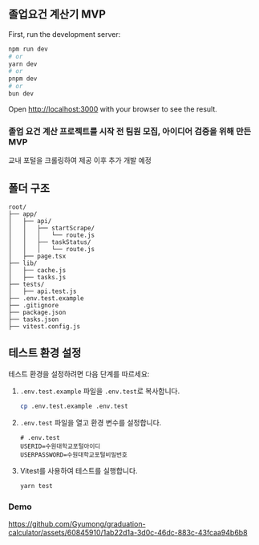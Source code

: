 

## 졸업요건 계산기 MVP 

First, run the development server:

```bash
npm run dev
# or
yarn dev
# or
pnpm dev
# or
bun dev
```

Open [http://localhost:3000](http://localhost:3000) with your browser to see the result.


### 졸업 요건 계산 프로젝트를 시작 전 팀원 모집, 아이디어 검증을 위해 만든 MVP 
교내 포털을 크롤링하여 제공 이후 추가 개발 예정


## 폴더 구조
```
root/
├── app/
│   ├── api/
│   │   ├── startScrape/
│   │   │   └── route.js
│   │   ├── taskStatus/
│   │   │   └── route.js
│   ├── page.tsx
├── lib/
│   ├── cache.js
│   ├── tasks.js
├── tests/
│   ├── api.test.js
├── .env.test.example
├── .gitignore
├── package.json
├── tasks.json
├── vitest.config.js
```


## 테스트 환경 설정

테스트 환경을 설정하려면 다음 단계를 따르세요:

1. `.env.test.example` 파일을 `.env.test`로 복사합니다.

    ```sh
    cp .env.test.example .env.test
    ```

2. `.env.test` 파일을 열고 환경 변수를 설정합니다.

    ```env
    # .env.test
    USERID=수원대학교포털아이디
    USERPASSWORD=수원대학교포털비밀번호
    ```

3. Vitest를 사용하여 테스트를 실행합니다.

    ```sh
    yarn test
    ```



### Demo
https://github.com/Gyumong/graduation-calculator/assets/60845910/1ab22d1a-3d0c-46dc-883c-43fcaa94b6b8


